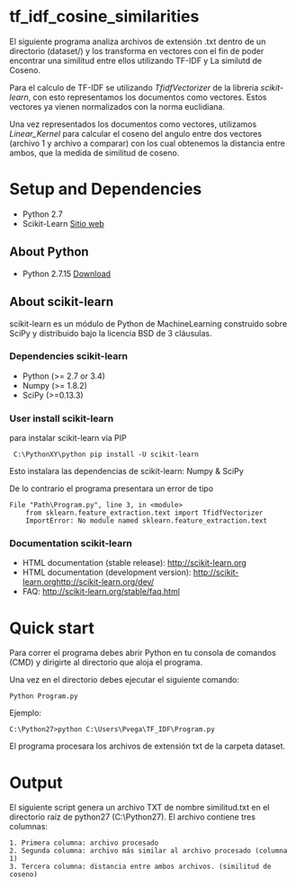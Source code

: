 # tf_idf_cosine_similarities

El siguiente programa analiza archivos de extensión .txt dentro de un directorio (dataset/) y los transforma en vectores con el fin de poder encontrar una similitud entre ellos utilizando TF-IDF y La similutd de Coseno.

Para el calculo de TF-IDF se utilizando *TfidfVectorizer* de la libreria *scikit-learn*, con esto representamos los documentos como vectores. Estos vectores ya vienen normalizados con la norma euclidiana. 

Una vez representados los documentos como vectores, utilizamos *Linear_Kernel* para calcular el coseno del angulo entre dos vectores (archivo 1 y archivo a comparar) con los cual obtenemos la distancia entre ambos, que la medida de similitud de coseno.

# Setup and Dependencies

  * Python 2.7
  * Scikit-Learn <a href = "http://scikit-learn.org" target="blank_" />Sitio web</a>
## About Python
  * Python 2.7.15 <a href = "https://www.python.org/downloads/" target="blank_" > Download </a>
   
## About scikit-learn
  scikit-learn es un módulo de Python de MachineLearning construido sobre SciPy y distribuido bajo la licencia BSD de 3 cláusulas.
  
### Dependencies scikit-learn

  * Python (>= 2.7 or 3.4)
  * Numpy  (>= 1.8.2)
  * SciPy  (>=0.13.3)
  
### User install scikit-learn
  
  para instalar scikit-learn via PIP  
 
     C:\PythonXY\python pip install -U scikit-learn
  
  Esto instalara las dependencias de scikit-learn: Numpy & SciPy
	
  De lo contrario el programa presentara un error de tipo 
	
	File "Path\Program.py", line 3, in <module>
		from sklearn.feature_extraction.text import TfidfVectorizer
		ImportError: No module named sklearn.feature_extraction.text
  
### Documentation scikit-learn

 * HTML documentation (stable release):  <a href = "http://scikit-learn.org" target="blank_" /> http://scikit-learn.org</a>
 * HTML documentation (development version): <a href = "http://scikit-learn.org</a>http://scikit-learn.org/dev/" target="blank_" />http://scikit-learn.org</a>http://scikit-learn.org/dev/</a>
 * FAQ: <a href = "http://scikit-learn.org/stable/faq.html" target="blank_" />http://scikit-learn.org/stable/faq.html</a>
 
# Quick start

Para correr el programa debes abrir Python en tu consola de comandos (CMD) y dirigirte al directorio que aloja el programa.

Una vez en el directorio debes ejecutar el siguiente comando:

    Python Program.py
 
Ejemplo:

	C:\Python27>python C:\Users\Pvega\TF_IDF\Program.py
 
El programa procesara los archivos de extensión txt de la carpeta dataset.

# Output

  El siguiente script genera un archivo TXT de nombre similitud.txt en el directorio raíz de python27 (C:\Python27). 
  El archivo contiene tres columnas: 
  
    1. Primera columna: archivo procesado
    2. Segunda columna: archivo más similar al archivo procesado (columna 1)
    3. Tercera columna: distancia entre ambos archivos. (similitud de coseno)
    

